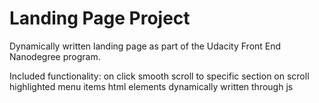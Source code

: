 # Landing Page Project
Dynamically written landing page as part of the Udacity Front End Nanodegree program.

Included functionality:
on click smooth scroll to specific section
on scroll highlighted menu items
html elements dynamically written through js
